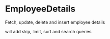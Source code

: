 # EmployeeDetails
Fetch, update, delete and insert employee details

will add skip, limit, sort and search queries
